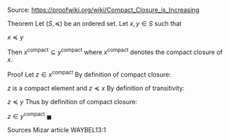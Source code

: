 # 

Source: https://proofwiki.org/wiki/Compact_Closure_is_Increasing

Theorem
Let $\left({S, \preceq}\right)$ be an ordered set.
Let $x, y \in S$ such that

$x \preceq y$

Then $x^{\mathrm{compact} } \subseteq y^{\mathrm{compact} }$
where $x^{\mathrm{compact} }$ denotes the compact closure of $x$.


Proof
Let $z \in x^{\mathrm{compact} }$
By definition of compact closure:

$z$ is a compact element and $z \preceq x$
By definition of transitivity:

$z \preceq y$
Thus by definition of compact closure:

$z \in y^{\mathrm{compact} }$
$\blacksquare$


Sources
Mizar article WAYBEL13:1




